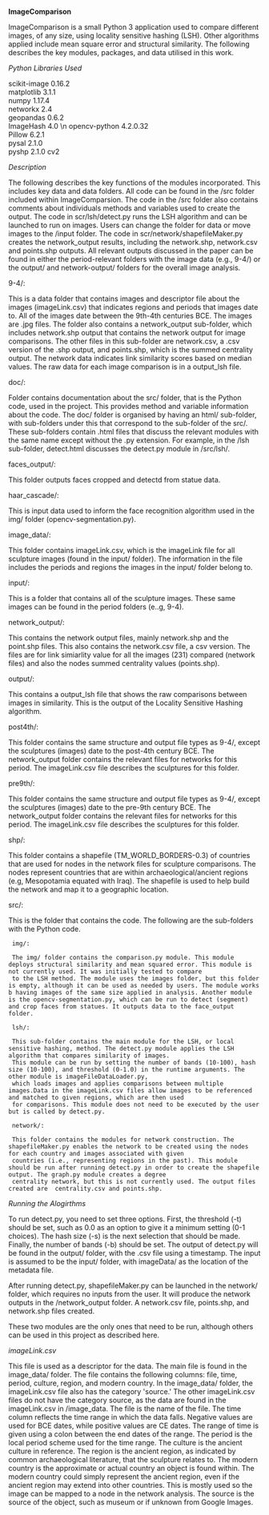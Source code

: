 **ImageComparison**

ImageComparison is a small Python 3 application used to compare different images, of any size, using locality sensitive hashing (LSH). Other algorithms applied include mean square error and structural similarity. The following describes the key modules, packages, and data utilised in this work.

_Python Libraries Used_

scikit-image 0.16.2  
matplotlib 3.1.1  
numpy 1.17.4  
networkx 2.4  
geopandas 0.6.2  
ImageHash 4.0 \n
opencv-python 4.2.0.32  
Pillow 6.2.1  
pysal 2.1.0  
pyshp 2.1.0
cv2

_Description_

The following describes the key functions of the modules incorporated. This includes key data and data folders. All code can be found in the /src folder included within ImageComparsion. The code in the /src folder also contains comments about individuals methods and variables used to create the output. The code in scr/lsh/detect.py runs the LSH algorithm and can be launched to run on images. Users can change the folder for data or move images to the /input folder. The code in scr/network/shapefileMaker.py creates the network_output results, including the network.shp, network.csv and points.shp outputs. All relevant outputs discussed in the paper can be found in either the period-relevant folders with the image data (e.g., 9-4/) or the output/ and network-output/ folders for the overall image analysis. 

9-4/:

This is a data folder that contains images and descriptor file about the images (imageLink.csv) that indicates regions and periods that images date to. All of the images date between the 9th-4th centuries BCE. The images are .jpg files. The folder also contains a network_output sub-folder, which includes network.shp output that contains the network output for image comparisons. The other files in this sub-folder are network.csv, a .csv version of the .shp output, and points.shp, which is the summed centrality output. The network data indicates link similarity scores based on median values. The raw data for each image comparison is in a output_lsh file. 

doc/: 

Folder contains documentation about the src/ folder, that is the Python code, used in the project. This provides method and variable information about the code. The doc/ folder is organised by having an html/ sub-folder, with sub-folders under this that correspond to the sub-folder of the src/. These sub-folders contain .html files that discuss the relevant modules with the same name except without the .py extension. For example, in the /lsh sub-folder, detect.html discusses the detect.py module in /src/lsh/.

faces_output/:

This folder outputs faces cropped and detectd from statue data.

haar_cascade/:

This is input data used to inform the face recognition algorithm used in the img/ folder (opencv-segmentation.py).

image_data/:

This folder contains imageLink.csv, which is the imageLink file for all sculpture images (found in the input/ folder). The information in the file includes the periods and regions the images in the input/ folder belong to.

input/:

This is a folder that contains all of the sculpture images. These same images can be found in the period folders (e..g, 9-4).

network_output/:

This contains the network output files, mainly network.shp and the point.shp files. This also contains the network.csv file, a csv version. The files are for link simiarlity value for all the images (231) compared (network files) and also the nodes summed centrality values (points.shp).

output/:

This contains a output_lsh file that shows the raw comparisons between images in similarity. This is the output of the Locality Sensitive Hashing algorithm.

post4th/:

This folder contains the same structure and output file types as 9-4/, except the sculptures (images) date to the post-4th century BCE. The network_output folder contains the relevant files for networks for this period. The imageLink.csv file describes the sculptures for this folder.

pre9th/:

This folder contains the same structure and output file types as 9-4/, except the sculptures (images) date to the pre-9th century BCE. The network_output folder contains the relevant files for networks for this period. The imageLink.csv file describes the sculptures for this folder.

shp/:

This folder contains a shapefile (TM_WORLD_BORDERS-0.3) of countries that are used for nodes in the network files for sculpture comparisons. The nodes represent countries that are within archaeological/ancient regions (e.g, Mesopotamia equated with Iraq). The shapefile is used to help build the network and map it to a geographic location.
 
src/: 

This is the folder that contains the code. The following are the sub-folders with the Python code.

     img/:
   
     The img/ folder contains the comparison.py module. This module deploys structural similarity and mean squared error. This module is not currently used. It was initially tested to compare 
     to the LSH method. The module uses the images folder, but this folder is empty, although it can be used as needed by users. The module works b having images of the same size applied in analysis. Another module is the opencv-segmentation.py, which can be run to detect (segment) and crop faces from statues. It outputs data to the face_output folder.
     
     lsh/:
     
     This sub-folder contains the main module for the LSH, or local sensitive hashing, method. The detect.py module applies the LSH algorithm that compares similarity of images. 
     This module can be run by setting the number of bands (10-100), hash size (10-100), and threshold (0-1.0) in the runtime arguments. The other module is imageFileDataLoader.py, 
     which loads images and applies comparisons between multiple images.Data in the imageLink.csv files allow images to be referenced and matched to given regions, which are then used
     for comparisons. This module does not need to be executed by the user but is called by detect.py.
     
     network/:
     
     This folder contains the modules for network construction. The shapefileMaker.py enables the network to be created using the nodes for each country and images associated with given 
     countries (i.e., representing regions in the past). This module should be run after running detect.py in order to create the shapefile output. The graph.py module creates a degree 
     centrality network, but this is not currently used. The output files created are  centrality.csv and points.shp.


_Running the Alogirthms_

To run detect.py, you need to set three options. First, the threshold (-t) should be set, such as 0.0 as an option to give it a minimum setting (0-1 choices). The hash size (-s) is the next 
selection that should be made. Finally, the number of bands (-b) should be set. The output of detect.py will be found in the output/ folder, with the .csv file using a timestamp. The input is 
assumed to be the input/ folder, with imageData/ as the location of the metadata file.

After running detect.py, shapefileMaker.py can be launched in the network/ folder, which requires no inputs from the user. It will produce the network outputs in the /network_output folder. A network.csv file, 
points.shp, and network.shp files created.

These two modules are the only ones that need to be run, although others can be used in this project as described here.

_imageLink.csv_

This file is used as a descriptor for the data. The main file is found in the image_data/ folder. The file contains the following columns:  file, time, period, culture, region, and modern country. In the image_data/ folder, the imageLink.csv file also has the category 'source.' The other imageLink.csv files do not have the category source, as the data are found in the imageLink.csv in /image_data. The file is the name of the file. The time column reflects the time range in which the data falls. Negative values are used for BCE dates, while positive values are CE dates. The range of time is given using a colon between the end dates of the range. The period is the local period scheme used for the time range. The culture is the ancient culture in reference. The region is the ancient region, as indicated by common archaeological literature, that the sculpture relates to. The modern country is the approximate or actual country an object is found within. The modern country could simply represent the ancient region, even if the ancient region may extend into other countries. This is mostly used so the image can be mapped to a node in the network analysis. The source is the source of the object, such as museum or if unknown from Google Images.


